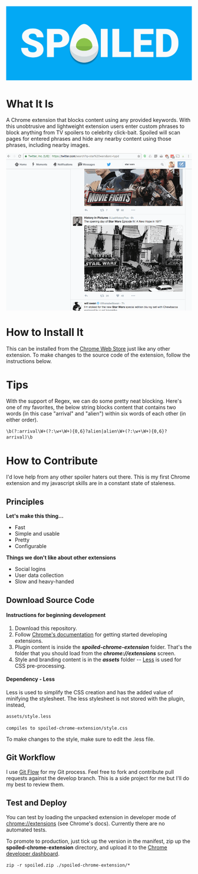 # <img src="assets/banner-1400x560.png" alt="spoiled banner"/>

# What It Is

A Chrome extension that blocks content using any provided keywords. With this unobtrusive and lightweight extension users enter custom phrases to block anything from TV spoilers to celebrity click-bait. Spoiled will scan pages for entered phrases and hide any nearby content using those phrases, including nearby images.

<img src="assets/spoiled.gif" alt="spoiled banner"/>

# How to Install It

This can be installed from the [Chrome Web Store](https://chrome.google.com/webstore/detail/spoiled/ofgoaiodajmkpocgdkjlokhhbpeodnci) just like any other extension. To make changes to the source code of the extension, follow the instructions below.

# Tips

With the support of Regex, we can do some pretty neat blocking. Here's one of my favorites, the below string blocks content that contains two words (in this case "arrival" and "alien") within six words of each other (in either order).

    \b(?:arrival\W+(?:\w+\W+){0,6}?alien|alien\W+(?:\w+\W+){0,6}?arrival)\b

# How to Contribute
I'd love help from any other spoiler haters out there. This is my first Chrome extension and my javascript skills are in a constant state of staleness.

## Principles

**Let's make this thing...**
* Fast
* Simple and usable
* Pretty
* Configurable

**Things we don't like about other extensions**
* Social logins
* User data collection
* Slow and heavy-handed

## Download Source Code

#### Instructions for beginning development
1. Download this repository.
2. Follow [Chrome's documentation](https://developer.chrome.com/extensions/getstarted) for getting started developing extensions.
3. Plugin content is inside the **_spoiled-chrome-extension_** folder. That's the folder that you should load from the **_chrome://extensions_** screen.
4. Style and branding content is in the **_assets_** folder -- [Less](http://lesscss.org/) is used for CSS pre-processing.

#### Dependency - Less

Less is used to simplify the CSS creation and has the added value of minifying
the stylesheet. The less stylesheet is not stored with the plugin, instead,

    assets/style.less

    compiles to spoiled-chrome-extension/style.css

To make changes to the style, make sure to edit the .less file.

## Git Workflow

I use [Git Flow](http://nvie.com/posts/a-successful-git-branching-model/) for my Git process. Feel free to fork and contribute pull requests against the develop branch. This is a side project for me but I'll do my best to review them.

## Test and Deploy

You can test by loading the unpacked extension in developer mode of [chrome://extensions](chrome://extensions) (see Chrome's docs). Currently there are no automated tests.

To promote to production, just tick up the version in the manifest, zip up the **spoiled-chrome-extension** directory, and upload it to the [Chrome developer dashboard](https://chrome.google.com/webstore/developer/).

    zip -r spoiled.zip ./spoiled-chrome-extension/*
